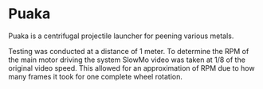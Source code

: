# Puaka
Puaka is a centrifugal projectile launcher for peening various metals.

Testing was conducted at a distance of 1 meter. To determine the RPM of the main motor driving the system SlowMo video was taken at 1/8 of the original video speed. This allowed for an approximation of RPM due to how many frames it took for one complete wheel rotation.
